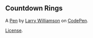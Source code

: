 Countdown Rings
---------------


A [Pen](https://codepen.io/l422y/pen/nwWrNM) by [Larry Williamson](https://codepen.io/l422y) on [CodePen](https://codepen.io).

[License](https://codepen.io/license/pen/nwWrNM).